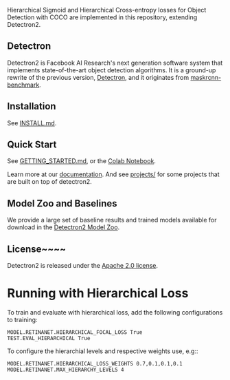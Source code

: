 Hierarchical Sigmoid and Hierarchical Cross-entropy losses for Object Detection with COCO are implemented in this repository, extending Detectron2.


## Detectron

Detectron2 is Facebook AI Research's next generation software system
that implements state-of-the-art object detection algorithms.
It is a ground-up rewrite of the previous version,
[Detectron](https://github.com/facebookresearch/Detectron/),
and it originates from [maskrcnn-benchmark](https://github.com/facebookresearch/maskrcnn-benchmark/).

## Installation

See [INSTALL.md](INSTALL.md).

## Quick Start

See [GETTING_STARTED.md](GETTING_STARTED.md),
or the [Colab Notebook](https://colab.research.google.com/drive/16jcaJoc6bCFAQ96jDe2HwtXj7BMD_-m5).

Learn more at our [documentation](https://detectron2.readthedocs.org).
And see [projects/](projects/) for some projects that are built on top of detectron2.

## Model Zoo and Baselines

We provide a large set of baseline results and trained models available for download in the [Detectron2 Model Zoo](MODEL_ZOO.md).


## License~~~~

Detectron2 is released under the [Apache 2.0 license](LICENSE).


# Running with Hierarchical Loss

To train and evaluate with hierarchical loss, add the following configurations to training: 
```
MODEL.RETINANET.HIERARCHICAL_FOCAL_LOSS True
TEST.EVAL_HIERARCHICAL True
```

To configure the hierarchial levels and respective weights use, e.g::

```
MODEL.RETINANET.HIERARCHICAL_LOSS_WEIGHTS 0.7,0.1,0.1,0.1
MODEL.RETINANET.MAX_HIERARCHY_LEVELS 4
```